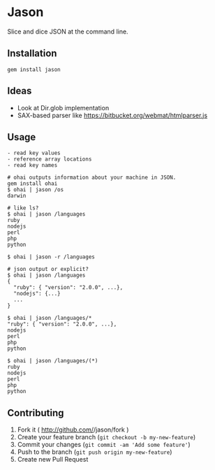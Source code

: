 # Jason

Slice and dice JSON at the command line.

## Installation

    gem install jason

## Ideas

- Look at Dir.glob implementation
- SAX-based parser like https://bitbucket.org/webmat/htmlparser.js

## Usage

    - read key values
    - reference array locations
    - read key names

    # ohai outputs information about your machine in JSON.
    gem install ohai
    $ ohai | jason /os
    darwin

    # like ls?
    $ ohai | jason /languages
    ruby
    nodejs
    perl
    php
    python

    $ ohai | jason -r /languages

    # json output or explicit?
    $ ohai | jason /languages
    {
      "ruby": { "version": "2.0.0", ...},
      "nodejs": {...}
      ...
    }

    $ ohai | jason /languages/*
    "ruby": { "version": "2.0.0", ...},
    nodejs
    perl
    php
    python

    $ ohai | jason /languages/(*)
    ruby
    nodejs
    perl
    php
    python

## Contributing

1. Fork it ( http://github.com/<my-github-username>/jason/fork )
2. Create your feature branch (`git checkout -b my-new-feature`)
3. Commit your changes (`git commit -am 'Add some feature'`)
4. Push to the branch (`git push origin my-new-feature`)
5. Create new Pull Request

